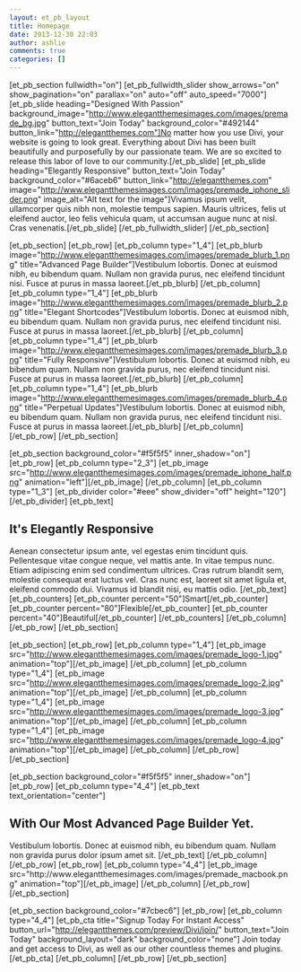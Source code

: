 ```yaml
---
layout: et_pb_layout
title: Homepage
date: 2013-12-30 22:03
author: ashlie
comments: true
categories: []
---
```


[et_pb_section fullwidth="on"]
[et_pb_fullwidth_slider show_arrows="on" show_pagination="on" parallax="on" auto="off" auto_speed="7000"]
[et_pb_slide heading="Designed With Passion" background_image="http://www.elegantthemesimages.com/images/premade_bg.jpg" button_text="Join Today" background_color="#492144" button_link="http://elegantthemes.com"]No matter how you use Divi, your website is going to look great. Everything about Divi has been built beautifully and purposefully by our passionate team. We are so excited to release this labor of love to our community.[/et_pb_slide]
[et_pb_slide heading="Elegantly Responsive" button_text="Join Today" background_color="#6aceb6" button_link="http://elegantthemes.com" image="http://www.elegantthemesimages.com/images/premade_iphone_slider.png" image_alt="Alt text for the image"]Vivamus ipsum velit, ullamcorper quis nibh non, molestie tempus sapien. Mauris ultrices, felis ut eleifend auctor, leo felis vehicula quam, ut accumsan augue nunc at nisl. Cras venenatis.[/et_pb_slide]
[/et_pb_fullwidth_slider]
[/et_pb_section]

[et_pb_section]
[et_pb_row]
[et_pb_column type="1_4"]
[et_pb_blurb image="http://www.elegantthemesimages.com/images/premade_blurb_1.png" title="Advanced Page Builder"]Vestibulum lobortis. Donec at euismod nibh, eu bibendum quam. Nullam non gravida purus, nec eleifend tincidunt nisi. Fusce at purus in massa laoreet.[/et_pb_blurb]
[/et_pb_column]
[et_pb_column type="1_4"]
[et_pb_blurb image="http://www.elegantthemesimages.com/images/premade_blurb_2.png" title="Elegant Shortcodes"]Vestibulum lobortis. Donec at euismod nibh, eu bibendum quam. Nullam non gravida purus, nec eleifend tincidunt nisi. Fusce at purus in massa laoreet.[/et_pb_blurb]
[/et_pb_column]
[et_pb_column type="1_4"]
[et_pb_blurb image="http://www.elegantthemesimages.com/images/premade_blurb_3.png" title="Fully Responsive"]Vestibulum lobortis. Donec at euismod nibh, eu bibendum quam. Nullam non gravida purus, nec eleifend tincidunt nisi. Fusce at purus in massa laoreet.[/et_pb_blurb]
[/et_pb_column]
[et_pb_column type="1_4"]
[et_pb_blurb image="http://www.elegantthemesimages.com/images/premade_blurb_4.png" title="Perpetual Updates"]Vestibulum lobortis. Donec at euismod nibh, eu bibendum quam. Nullam non gravida purus, nec eleifend tincidunt nisi. Fusce at purus in massa laoreet.[/et_pb_blurb]
[/et_pb_column]
[/et_pb_row]
[/et_pb_section]

[et_pb_section background_color="#f5f5f5" inner_shadow="on"]
[et_pb_row]
[et_pb_column type="2_3"]
[et_pb_image src="http://www.elegantthemesimages.com/images/premade_iphone_half.png" animation="left"][/et_pb_image]
[/et_pb_column]
[et_pb_column type="1_3"]
[et_pb_divider color="#eee" show_divider="off" height="120"][/et_pb_divider]
[et_pb_text]
<h2>It's Elegantly Responsive</h2>
Aenean consectetur ipsum ante, vel egestas enim tincidunt quis. Pellentesque vitae congue neque, vel mattis ante. In vitae tempus nunc. Etiam adipiscing enim sed condimentum ultrices. Cras rutrum blandit sem, molestie consequat erat luctus vel. Cras nunc est, laoreet sit amet ligula et, eleifend commodo dui. Vivamus id blandit nisi, eu mattis odio.
[/et_pb_text]
[et_pb_counters]
[et_pb_counter percent="50"]Smart[/et_pb_counter]
[et_pb_counter percent="80"]Flexible[/et_pb_counter]
[et_pb_counter percent="40"]Beautiful[/et_pb_counter]
[/et_pb_counters]
[/et_pb_column]
[/et_pb_row]
[/et_pb_section]

[et_pb_section]
[et_pb_row]
[et_pb_column type="1_4"]
[et_pb_image src="http://www.elegantthemesimages.com/images/premade_logo-1.jpg" animation="top"][/et_pb_image]
[/et_pb_column]
[et_pb_column type="1_4"]
[et_pb_image src="http://www.elegantthemesimages.com/images/premade_logo-2.jpg" animation="top"][/et_pb_image]
[/et_pb_column]
[et_pb_column type="1_4"]
[et_pb_image src="http://www.elegantthemesimages.com/images/premade_logo-3.jpg" animation="top"][/et_pb_image]
[/et_pb_column]
[et_pb_column type="1_4"]
[et_pb_image src="http://www.elegantthemesimages.com/images/premade_logo-4.jpg" animation="top"][/et_pb_image]
[/et_pb_column]
[/et_pb_row]
[/et_pb_section]

[et_pb_section background_color="#f5f5f5" inner_shadow="on"]
[et_pb_row]
[et_pb_column type="4_4"]
[et_pb_text text_orientation="center"]
<h2>With Our Most Advanced Page Builder Yet.</h2>
Vestibulum lobortis. Donec at euismod nibh, eu bibendum quam. Nullam non gravida purus dolor ipsum amet sit.
[/et_pb_text]
[/et_pb_column]
[/et_pb_row]
[et_pb_row]
[et_pb_column type="4_4"]
[et_pb_image src="http://www.elegantthemesimages.com/images/premade_macbook.png" animation="top"][/et_pb_image]
[/et_pb_column]
[/et_pb_row]
[/et_pb_section]

[et_pb_section background_color="#7cbec6"]
[et_pb_row]
[et_pb_column type="4_4"]
[et_pb_cta title="Signup Today For Instant Access" button_url="http://elegantthemes.com/preview/Divi/join/" button_text="Join Today" background_layout="dark" background_color="none"]
Join today and get access to Divi, as well as our other countless themes and plugins.
[/et_pb_cta]
[/et_pb_column]
[/et_pb_row]
[/et_pb_section]
